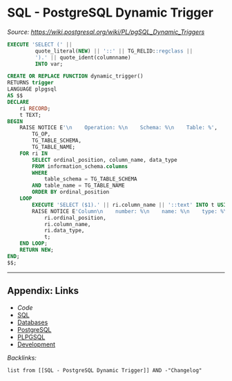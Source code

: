 # SQL - PostgreSQL Dynamic Trigger

*Source: https://wiki.postgresql.org/wiki/PL/pgSQL_Dynamic_Triggers*

````SQL
EXECUTE 'SELECT (' ||
         quote_literal(NEW) || '::' || TG_RELID::regclass ||
         ').' || quote_ident(columnname)
         INTO var;
````

````SQL
CREATE OR REPLACE FUNCTION dynamic_trigger()
RETURNS trigger
LANGUAGE plpgsql
AS $$
DECLARE
    ri RECORD;
    t TEXT;
BEGIN
    RAISE NOTICE E'\n    Operation: %\n    Schema: %\n    Table: %',
        TG_OP,
        TG_TABLE_SCHEMA,
        TG_TABLE_NAME;
    FOR ri IN
        SELECT ordinal_position, column_name, data_type
        FROM information_schema.columns
        WHERE
            table_schema = TG_TABLE_SCHEMA
        AND table_name = TG_TABLE_NAME
        ORDER BY ordinal_position
    LOOP
        EXECUTE 'SELECT ($1).' || ri.column_name || '::text' INTO t USING NEW;
        RAISE NOTICE E'Column\n    number: %\n    name: %\n    type: %\n    value: %.',
            ri.ordinal_position,
            ri.column_name,
            ri.data_type,
            t;
    END LOOP;
    RETURN NEW;
END;
$$;
````

---

## Appendix: Links

* *Code*
* [SQL](../../../../3-Resources/Tools/Developer%20Tools/Data%20Stack/Procedural%20Languages/SQL.md)
* [Databases](../../../MOCs/Databases.md)
* [PostgreSQL](../../../../3-Resources/Tools/Developer%20Tools/Data%20Stack/Databases/PostgreSQL.md)
* [PLPGSQL](../../../../3-Resources/Tools/Developer%20Tools/Data%20Stack/Procedural%20Languages/PLPGSQL.md)
* [Development](../../../MOCs/Development.md)

*Backlinks:*

````dataview
list from [[SQL - PostgreSQL Dynamic Trigger]] AND -"Changelog"
````

